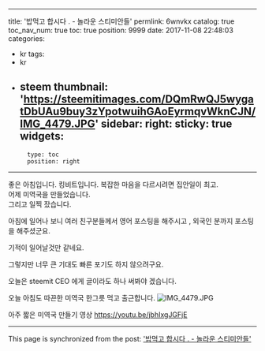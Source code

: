 
---
title: '밥먹고 합시다 . - 놀라운 스티미안들'
permlink: 6wnvkx
catalog: true
toc_nav_num: true
toc: true
position: 9999
date: 2017-11-08 22:48:03
categories:
- kr
tags:
- kr
- steem
thumbnail: 'https://steemitimages.com/DQmRwQJ5wygatDbUAu9buy3zYpotwuihGAoEyrmqvWknCJN/IMG_4479.JPG'
sidebar:
    right:
        sticky: true
widgets:
    -
        type: toc
        position: right
---


좋은 아침입니다.  킹비트입니다. 
복잡한 마음을 다르시려면 집안일이 최고.  
어제 미역국을 만들었습니다.  
그리고 일찍 잤습니다. 

아침에 일어나 보니 여러 친구분들께서 영어 포스팅을 해주시고 , 외국인 분까지 포스팅을 해주셨군요.  

기적이 일어날것만 같네요. 

그렇지만 너무 큰 기대도 
빠른 포기도 하지 않으려구요. 

오늘은 steemit CEO 에게 글이라도 하나 써봐야 겠습니다. 

오늘 아침도 따끈한 미역국 한그릇 먹고 출근합니다. 
![IMG_4479.JPG](https://steemitimages.com/DQmRwQJ5wygatDbUAu9buy3zYpotwuihGAoEyrmqvWknCJN/IMG_4479.JPG)

아주 짧은 미역국 만들기 영상
https://youtu.be/jbhIxgJGFjE

- - -

This page is synchronized from the post: ['밥먹고 합시다 . - 놀라운 스티미안들'](https://steemit.com/@kingbit/6wnvkx)
